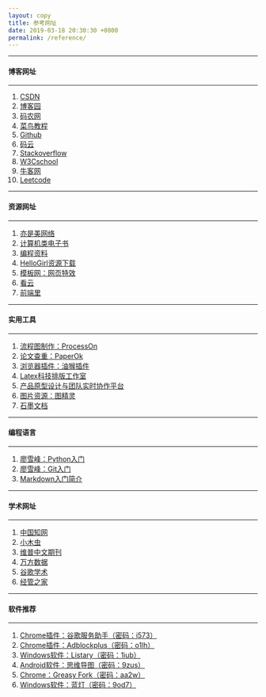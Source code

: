 ```yaml
---
layout: copy
title: 参考网址
date: 2019-03-18 20:30:30 +0800
permalink: /reference/
---
```


<style>
abbr {text-decoration: none;}
</style>

<hr><h4 class="btn btn-info btn-lg">博客网址</h4><hr>
<ol class="rectangle-list">
<li><a href="https://www.csdn.net/" target="_blank">CSDN</a></li>
<li><a href="https://www.cnblogs.com/" target="_blank">博客园</a></li>
<li><a href="http://www.codeceo.com/" target="_blank">码农网</a></li>
<li><a href="http://www.runoob.com/" target="_blank">菜鸟教程</a></li>
<li><a href="https://github.com/" target="_blank">Github</a></li>
<li><a href="https://gitee.com/" target="_blank">码云</a></li>
<li><a href="https://stackoverflow.com/" target="_blank">Stackoverflow</a></li>
<li><a href="https://www.w3cschool.cn/" target="_blank">W3Cschool</a></li>
<li><a href="https://www.nowcoder.com/" target="_blank">牛客网</a></li>
<li><a href="https://leetcode-cn.com/" target="_blank">Leetcode</a></li>
</ol>

<hr><h4 class="btn btn-primary btn-lg">资源网址</h4><hr>
<ol class="rounded-list">
<li><a href="http://www.yishimei.cn/" target="_blank">亦是美网络</a></li>
<li><a href="https://github.com/fuhmmin/it-ebooks-cn" target="_blank">计算机类电子书</a></li>
<li><a href="https://github.com/FangWW/Document" target="_blank">编程资料</a></li>
<li><a href="https://www.jqhtml.com/down/" target="_blank">HelloGirl资源下载</a></li>
<li><a href="http://www.mobanwang.com/" target="_blank">模板网：网页特效</a></li>
<li><a href="https://www.kancloud.cn/explore/" target="_blank">看云</a></li>
<li><a href="http://www.yyyweb.com/" target="_blank">前端里</a></li>
</ol>

<hr><h4 class="btn btn-info btn-lg">实用工具</h4><hr>
<ol class="rectangle-list">
<li><a href="https://www.processon.com/" target="_blank">流程图制作：ProcessOn</a></li>
<li><a href="https://www.paperok.com/" target="_blank">论文查重：PaperOk</a></li>
<li><a href="https://greasyfork.org/zh-CN/" target="_blank">浏览器插件：油猴插件</a></li>
<li><a href="http://www.latexstudio.net/" target="_blank">Latex科技排版工作室</a></li>
<li><a href="https://www.xiaopiu.com/" target="_blank">产品原型设计与团队实时协作平台</a></li>
<li><a href="http://616pic.com/" target="_blank">图片资源：图精灵</a></li>
<li><a href="https://shimo.im/" target="_blank">石墨文档</a></li>
</ol>

<hr><h4 class="btn btn-primary btn-lg">编程语言</h4><hr>
<ol class="rounded-list">
<li><a href="https://www.liaoxuefeng.com/wiki/0014316089557264a6b348958f449949df42a6d3a2e542c000" target="_blank">廖雪峰：Python入门</a></li>
<li><a href="https://www.liaoxuefeng.com/wiki/0013739516305929606dd18361248578c67b8067c8c017b000" target="_blank">廖雪峰：Git入门</a></li>
<li><a href="http://xianbai.me/learn-md/article/about/readme.html" target="_blank">Markdown入门简介</a></li>
</ol>

<hr><h4 class="btn btn-info btn-lg">学术网址</h4><hr>
<ol class="rectangle-list">
<li><a href="http://www.cnki.net/" target="_blank">中国知网</a></li>
<li><a href="http://muchong.com/" target="_blank">小木虫</a></li>
<li><a href="http://lib.cqvip.com/" target="_blank">维普中文期刊</a></li>
<li><a href="http://librarian.wanfangdata.com.cn/" target="_blank">万方数据</a></li>
<li><a href="https://scholar.google.com.hk/" target="_blank">谷歌学术</a></li>
<li><a href="https://bbs.pinggu.org/forum-109-1.html" target="_blank">经管之家</a></li>
</ol>

<hr><h4 class="btn btn-primary btn-lg">软件推荐</h4><hr>
<ol class="rounded-list">
<li><a href="https://pan.baidu.com/s/1lZQDyYAD6eAlycsRUMxBrg" target="_blank">Chrome插件：谷歌服务助手（密码：i573）</a></li>
<li><a href="https://pan.baidu.com/s/1ZExCrjad5wyjNLlBKBFMmQ" target="_blank">Chrome插件：Adblockplus（密码：o1lh）</a></li>
<li><a href="https://pan.baidu.com/s/1fFuogSuxVT3bzEOhRv1IXg" target="_blank">Windows软件：Listary（密码：1iub）</a></li>
<li><a href="https://pan.baidu.com/s/1BzPCsF-uL1ZYs5_N9Zkk0A" target="_blank">Android软件：思维导图（密码：9zus）</a></li>
<li><a href="https://pan.baidu.com/s/1Rv5RUlBIfBVsoWmD4JIgqg" target="_blank">Chrome：Greasy Fork（密码：aa2w）</a></li>
<li><a href="https://pan.baidu.com/s/1Q0K4UItpPsRWwWMXq3KawA" target="_blank">Windows软件：蓝灯（密码：9od7）</a></li>
</ol>

